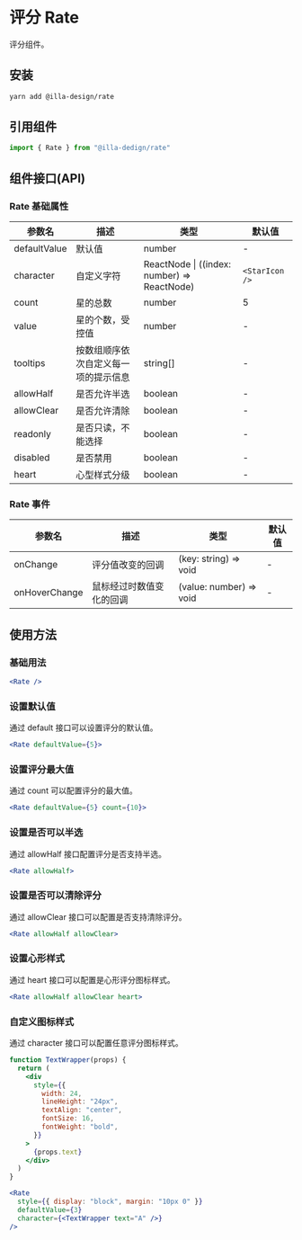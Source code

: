 # 评分 Rate

评分组件。

## 安装

```bash
yarn add @illa-design/rate
```

## 引用组件

```jsx
import { Rate } from "@illa-dedign/rate"
```

## 组件接口(API)

### Rate 基础属性

| 参数名       | 描述                                 | 类型                                        | 默认值         |
| ------------ | ------------------------------------ | ------------------------------------------- | -------------- |
| defaultValue | 默认值                               | number                                      | -              |
| character    | 自定义字符                           | ReactNode \| ((index: number) => ReactNode) | `<StarIcon />` |
| count        | 星的总数                             | number                                      | 5              |
| value        | 星的个数，受控值                     | number                                      | -              |
| tooltips     | 按数组顺序依次自定义每一项的提示信息 | string[]                                    | -              |
| allowHalf    | 是否允许半选                         | boolean                                     | -              |
| allowClear   | 是否允许清除                         | boolean                                     | -              |
| readonly     | 是否只读，不能选择                   | boolean                                     | -              |
| disabled     | 是否禁用                             | boolean                                     | -              |
| heart        | 心型样式分级                         | boolean                                     | -              |

### Rate 事件

| 参数名        | 描述                     | 类型                    | 默认值 |
| ------------- | ------------------------ | ----------------------- | ------ |
| onChange      | 评分值改变的回调         | (key: string) => void   | -      |
| onHoverChange | 鼠标经过时数值变化的回调 | (value: number) => void | -      |

## 使用方法

### 基础用法

```jsx
<Rate />
```

### 设置默认值

通过 default 接口可以设置评分的默认值。

```jsx
<Rate defaultValue={5}>
```

### 设置评分最大值

通过 count 可以配置评分的最大值。

```jsx
<Rate defaultValue={5} count={10}>
```

### 设置是否可以半选

通过 allowHalf 接口配置评分是否支持半选。

```jsx
<Rate allowHalf>
```

### 设置是否可以清除评分

通过 allowClear 接口可以配置是否支持清除评分。

```jsx
<Rate allowHalf allowClear>
```

### 设置心形样式

通过 heart 接口可以配置是心形评分图标样式。

```jsx
<Rate allowHalf allowClear heart>
```

### 自定义图标样式

通过 character 接口可以配置任意评分图标样式。

```jsx
function TextWrapper(props) {
  return (
    <div
      style={{
        width: 24,
        lineHeight: "24px",
        textAlign: "center",
        fontSize: 16,
        fontWeight: "bold",
      }}
    >
      {props.text}
    </div>
  )
}

<Rate
  style={{ display: "block", margin: "10px 0" }}
  defaultValue={3}
  character={<TextWrapper text="A" />}
/>
```
